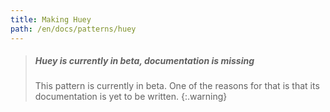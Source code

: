 ```yaml
---
title: Making Huey
path: /en/docs/patterns/huey
---
```


> ##### Huey is currently in beta, documentation is missing
> 
> This pattern is currently in beta. One of the reasons for that is that its documentation is yet to be written. {:.warning}